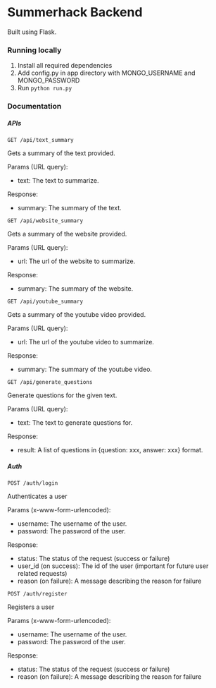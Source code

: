 # Summerhack Backend

Built using Flask. 

### Running locally

1. Install all required dependencies
2. Add config.py in app directory with MONGO_USERNAME and MONGO_PASSWORD
3. Run `python run.py`

### Documentation

##### APIs

`GET /api/text_summary`

Gets a summary of the text provided.

Params (URL query):
- text: The text to summarize.

Response:
- summary: The summary of the text.

`GET /api/website_summary`

Gets a summary of the website provided.

Params (URL query):
- url: The url of the website to summarize.

Response:
- summary: The summary of the website.

`GET /api/youtube_summary`

Gets a summary of the youtube video provided.

Params (URL query):
- url: The url of the youtube video to summarize.

Response:
- summary: The summary of the youtube video.

`GET /api/generate_questions`

Generate questions for the given text.

Params (URL query):
- text: The text to generate questions for.

Response:
- result: A list of questions in {question: xxx, answer: xxx} format.

##### Auth

`POST /auth/login`

Authenticates a user

Params (x-www-form-urlencoded):
- username: The username of the user.
- password: The password of the user.

Response:
- status: The status of the request (success or failure)
- user_id (on success): The id of the user (important for future user related requests)
- reason (on failure): A message describing the reason for failure

`POST /auth/register`

Registers a user

Params (x-www-form-urlencoded):
- username: The username of the user.
- password: The password of the user.

Response:
- status: The status of the request (success or failure)
- reason (on failure): A message describing the reason for failure
